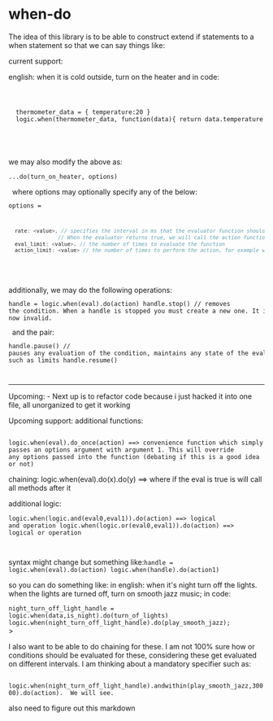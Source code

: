 # when-do

The idea of this library is to be able to construct extend if statements to a when statement so that we can say things like:

current support:

english: when it is cold outside, turn on the heater
and in code:
<code>
  <pre>
  thermometer_data = { temperature:20 }
  logic.when(thermometer_data, function(data){ return data.temperature < 30}).do(turn_on_heater)
  </pre>
</code>we may also modify the above as:<code><pre>...do(turn_on_heater, options)</pre>
</code>where options may optionally specify any of the below:
<code><pre>options = 
```javascript
  rate: <value>, // specifies the interval in ms that the evaluator function should be called. 
                // When the evaluator returns true, we will call the action function
  eval_limit: <value>, // the number of times to evaluate the function 
  action_limit: <value> // the number of times to perform the action, for example we may set it to 1 so the action only occurs once
  
```
</pre></code>
additionally, we may do the following operations:
<code><pre>handle = logic.when(eval).do(action)
handle.stop() // removes the condition.  When a handle is stopped you must create a new one.  It is now invalid.
</pre>
</code>and the pair:
<code><pre>handle.pause() // pauses any evaluation of the condition, maintains any state of the eval such as limits
handle.resume()</pre>
</code>
<hr>
Upcoming:
- Next up is to refactor code because i just hacked it into one file, all unorganized to get it working

Upcoming support:
additional functions:

<code>
logic.when(eval).do_once(action) ==> convenience function which simply passes an options argument with argument 1. This will override                                     any options passed into the function (debating if this is a good idea or not)
</code>

chaining:
logic.when(eval).do(x).do(y) ==> where if the eval is true is will call all methods after it

additional logic:
<code><pre>logic.when(logic.and(eval0,eval1)).do(action) ==> logical and operation
logic.when(logic.or(eval0,eval1)).do(action) ==> logical or operation</pre>
</code>

syntax might change but something like:<code>handle = logic.when(eval).do(action)
logic.when(handle).do(action1)
</code>

so you can do something like:
in english: when it's night turn off the lights.  when the lights are turned off, turn on smooth jazz music;
in code:

<code>night_turn_off_light_handle = logic.when(data,is_night).do(turn_of_lights)
logic.when(night_turn_off_light_handle).do(play_smooth_jazz);
</code>>

I also want to be able to do chaining for these.  I am not 100% sure how or conditions should be evaluated for these, considering 
these get evaluated on different intervals.  I am thinking about a mandatory specifier such as:

<code>
logic.when(night_turn_off_light_handle).andwithin(play_smooth_jazz,30000).do(action).  We will see.
</code>
     
     
also need to figure out this markdown
